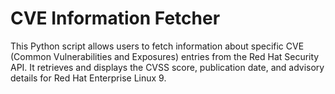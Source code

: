 # CVE Information Fetcher

This Python script allows users to fetch information about specific CVE (Common Vulnerabilities and Exposures) entries from the Red Hat Security API. It retrieves and displays the CVSS score, publication date, and advisory details for Red Hat Enterprise Linux 9.


